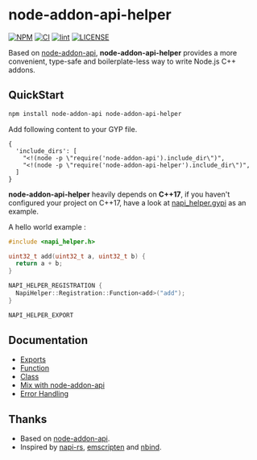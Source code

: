 # node-addon-api-helper<!-- omit in toc -->

[![NPM](https://img.shields.io/npm/v/node-addon-api-helper)](https://www.npmjs.com/package/node-addon-api-helper)
[![CI](https://github.com/ajihyf/node-addon-api-helper/workflows/ci/badge.svg)](https://github.com/ajihyf/node-addon-api-helper/actions/workflows/ci.yml)
[![lint](https://github.com/ajihyf/node-addon-api-helper/workflows/lint/badge.svg)](https://github.com/ajihyf/node-addon-api-helper/actions/workflows/lint.yml)
[![LICENSE](https://img.shields.io/github/license/ajihyf/node-addon-api-helper)](https://github.com/ajihyf/node-addon-api-helper/blob/main/LICENSE)

Based on [node-addon-api](https://github.com/nodejs/node-addon-api), **node-addon-api-helper** provides a more convenient, type-safe and boilerplate-less way to write Node.js C++ addons.

## QuickStart

```bash
npm install node-addon-api node-addon-api-helper
```

Add following content to your GYP file.

```gyp
{
  'include_dirs': [
    "<!(node -p \"require('node-addon-api').include_dir\")",
    "<!(node -p \"require('node-addon-api-helper').include_dir\")",
  ]
}
```

**node-addon-api-helper** heavily depends on **C++17**, if you haven't configured your project on C++17, have a look at [napi_helper.gypi](./napi_helper.gypi) as an example.

A hello world example :

```cpp
#include <napi_helper.h>

uint32_t add(uint32_t a, uint32_t b) {
  return a + b;
}

NAPI_HELPER_REGISTRATION {
  NapiHelper::Registration::Function<add>("add");
}

NAPI_HELPER_EXPORT
```

## Documentation

- [Exports](./doc/exports.md)
- [Function](./doc/function.md)
- [Class](./doc/class.md)
- [Mix with node-addon-api](./doc/mix_with_napi.md)
- [Error Handling](./doc/error_handling.md)

## Thanks

- Based on [node-addon-api](https://github.com/nodejs/node-addon-api).
- Inspired by [napi-rs](https://napi.rs), [emscripten](https://emscripten.org/) and [nbind](https://github.com/charto/nbind).
